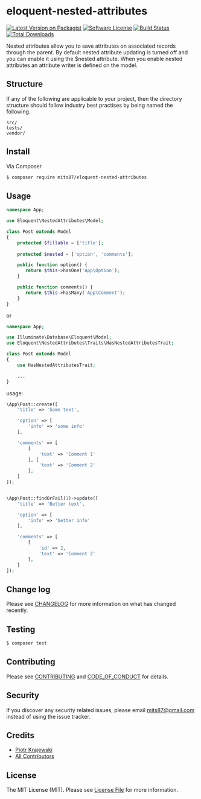 # eloquent-nested-attributes

[![Latest Version on Packagist][ico-version]][link-packagist]
[![Software License][ico-license]](LICENSE.md)
[![Build Status][ico-travis]][link-travis]
[![Total Downloads][ico-downloads]][link-downloads]

Nested attributes allow you to save attributes on associated records through the parent. By default nested attribute updating is turned off and you can enable it using the $nested attribute. When you enable nested attributes an attribute writer is defined on the model.

## Structure

If any of the following are applicable to your project, then the directory structure should follow industry best practises by being named the following.

```
src/
tests/
vendor/
```


## Install

Via Composer

``` bash
$ composer require mits87/eloquent-nested-attributes
```

## Usage

``` php
namespace App;

use Eloquent\NestedAttributes\Model;

class Post extends Model
{
    protected $fillable = ['title'];
    
    protected $nested = ['option', 'comments'];

    public function option() {
       return $this->hasOne('App\Option');
    }

    public function comments() {
       return $this->hasMany('App\Comment');
    }
}
```

or

``` php
namespace App;

use Illuminate\Database\Eloquent\Model;
use Eloquent\NestedAttributes\Traits\HasNestedAttributesTrait;

class Post extends Model
{
    use HasNestedAttributesTrait;

    ...
}
```

usage:

``` php
\App\Post::create([
    'title' => 'Some text',

    'option' => [
        'info' => 'some info'
    ],

    'comments' => [
        [
            'text' => 'Comment 1'
        ], [
            'text' => 'Comment 2'
        ],
    ]
]);


\App\Post::findOrFail(1)->update([
    'title' => 'Better text',

    'option' => [
        'info' => 'better info'
    ],

    'comments' => [
        [
            'id' => 2,
            'text' => 'Comment 2'
        ],
    ]
]);
```

## Change log

Please see [CHANGELOG](CHANGELOG.md) for more information on what has changed recently.

## Testing

``` bash
$ composer test
```

## Contributing

Please see [CONTRIBUTING](CONTRIBUTING.md) and [CODE_OF_CONDUCT](CODE_OF_CONDUCT.md) for details.

## Security

If you discover any security related issues, please email mits87@gmail.com instead of using the issue tracker.

## Credits

- [Piotr Krajewski][link-author]
- [All Contributors][link-contributors]

## License

The MIT License (MIT). Please see [License File](LICENSE.md) for more information.

[ico-version]: https://img.shields.io/packagist/v/mits87/eloquent-nested-attributes.svg?style=flat-square
[ico-license]: https://img.shields.io/badge/license-MIT-brightgreen.svg?style=flat-square
[ico-travis]: https://img.shields.io/travis/mits87/eloquent-nested-attributes/master.svg?style=flat-square
[ico-downloads]: https://img.shields.io/packagist/dt/mits87/eloquent-nested-attributes.svg?style=flat-square

[link-packagist]: https://packagist.org/packages/mits87/eloquent-nested-attributes
[link-travis]: https://travis-ci.org/mits87/eloquent-nested-attributes
[link-downloads]: https://packagist.org/packages/mits87/eloquent-nested-attributes
[link-author]: https://github.com/mits87
[link-contributors]: ../../contributors
